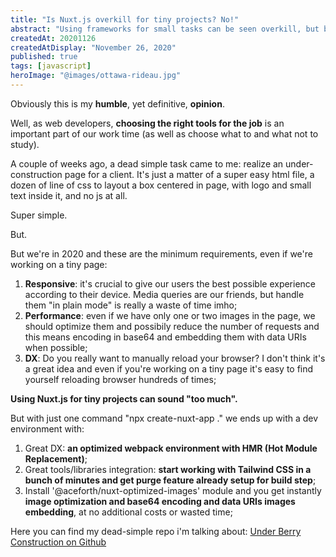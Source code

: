 ```yaml
---
title: "Is Nuxt.js overkill for tiny projects? No!"
abstract: "Using frameworks for small tasks can be seen overkill, but building good modern web websites/apps requires us to take into account lots of things."
createdAt: 20201126
createdAtDisplay: "November 26, 2020"
published: true
tags: [javascript]
heroImage: "@images/ottawa-rideau.jpg"
---
```


Obviously this is my **humble**, yet definitive, **opinion**.

Well, as web developers, **choosing the right tools for the job** is an important part of our work time (as well as choose what to and what not to study).

A couple of weeks ago, a dead simple task came to me: realize an under-construction page for a client.
It's just a matter of a super easy html file, a dozen of line of css to layout a box centered in page, with logo and small text inside it, and no js at all.

Super simple.

But.

But we're in 2020 and these are the minimum requirements, even if we're working on a tiny page:

1. **Responsive**: it's crucial to give our users the best possible experience according to their device. Media queries are our friends, but handle them "in plain mode" is really a waste of time imho;
2. **Performance**: even if we have only one or two images in the page, we should optimize them and possibily reduce the number of requests and this means encoding in base64 and embedding them with data URIs when possible;
3. **DX**: Do you really want to manually reload your browser? I don't think it's a great idea and even if you're working on a tiny page it's easy to find yourself reloading browser hundreds of times;

**Using Nuxt.js for tiny projects can sound "too much".**

But with just one command "npx create-nuxt-app ." we ends up with a dev environment with:

1. Great DX: **an optimized webpack environment with HMR (Hot Module Replacement)**;
2. Great tools/libraries integration: **start working with Tailwind CSS in a bunch of minutes and get purge feature already setup for build step**;
3. Install '@aceforth/nuxt-optimized-images' module and you get instantly **image optimization and base64 encoding and data URIs images embedding**, at no additional costs or wasted time;

Here you can find my dead-simple repo i'm talking about: [Under Berry Construction on Github](https://github.com/andberry/under-berry-construction)

